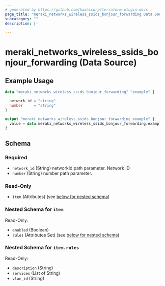 ```yaml
---
# generated by https://github.com/hashicorp/terraform-plugin-docs
page_title: "meraki_networks_wireless_ssids_bonjour_forwarding Data Source - terraform-provider-meraki"
subcategory: ""
description: |-
  
---
```


# meraki_networks_wireless_ssids_bonjour_forwarding (Data Source)



## Example Usage

```terraform
data "meraki_networks_wireless_ssids_bonjour_forwarding" "example" {

  network_id = "string"
  number     = "string"
}

output "meraki_networks_wireless_ssids_bonjour_forwarding_example" {
  value = data.meraki_networks_wireless_ssids_bonjour_forwarding.example.item
}
```

<!-- schema generated by tfplugindocs -->
## Schema

### Required

- `network_id` (String) networkId path parameter. Network ID
- `number` (String) number path parameter.

### Read-Only

- `item` (Attributes) (see [below for nested schema](#nestedatt--item))

<a id="nestedatt--item"></a>
### Nested Schema for `item`

Read-Only:

- `enabled` (Boolean)
- `rules` (Attributes Set) (see [below for nested schema](#nestedatt--item--rules))

<a id="nestedatt--item--rules"></a>
### Nested Schema for `item.rules`

Read-Only:

- `description` (String)
- `services` (List of String)
- `vlan_id` (String)
